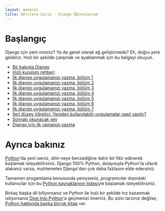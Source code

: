 ```yaml
---
layout: general
title: Derslere Giriş - Django Öğreniyorum
---
```

# Başlangıç

Django için yeni misiniz? Ya da genel olarak ağ geliştirmede? Eh, doğru yere geldiniz. Hızlı bir şekilde çalışmak ve ayaklanmak için bu belgeyi okuyun.

- [Bir bakışta Django](/en/2.0/intro/overview/)
- [Hızlı kurulum rehberi](/en/2.0/intro/install/)
- [İlk django uygulamanızı yazma, bölüm 1](/en/2.0/intro/tutorial01/)
- [İlk django uygulamanızı yazma, bölüm 2](/en/2.0/intro/tutorial02/)
- [İlk django uygulamanızı yazma, bölüm 3](/en/2.0/intro/tutorial03/)
- [İlk django uygulamanızı yazma, bölüm 4](/en/2.0/intro/tutorial04/)
- [İlk django uygulamanızı yazma, bölüm 5](/en/2.0/intro/tutorial05/)
- [İlk django uygulamanızı yazma, bölüm 6](/en/2.0/intro/tutorial06/)
- [İlk django uygulamanızı yazma, bölüm 7](/en/2.0/intro/tutorial07/)
- [İleri düzey öğretici: Yeniden kullanılabilir uygulamalar nasıl yazılır?](/en/2.0/intro/reusable-apps/)
- [Sonraki okunacak şey](/en/2.0/intro/whatsnext/)
- [Django için ilk yamanızı yazma](/en/2.0/intro/contributing/)

# Ayrıca bakınız

[Python](https://python.org/)'da yeni iseniz, dilin neye benzediğine dahir bir fikir edinerek başlamak isteyebilirsiniz. Django 100% Python, dolayısıyla Python'la ufacık alakanız varsa, muhtemelen Django'dan çok daha fazlasını elde edersiniz.

Tamamen progamlama konusunda yeniyseniz, programcılar dışındaki kullanıcılar için bu [Python kaynaklarının listesi](https://wiki.python.org/moin/BeginnersGuide/NonProgrammers)yle başlamak isteyebilirsiniz.

Birkaç başka dil biliyorsanız ve Python ile hızlı bir şekilde hız kazanmak istiyorsanız [Dive Into Python](http://www.diveintopython3.net/)'a geçmenizi öneririz. Bu sizin tarzınız değilse, [Python hakkında başka birçok kitap](https://wiki.python.org/moin/PythonBooks) var.
